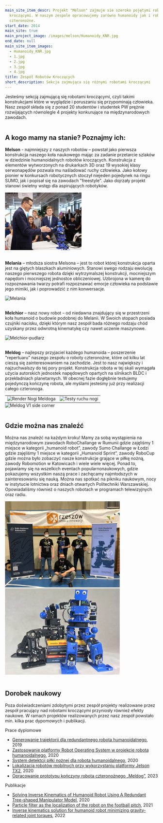 ```yaml
---
main_site_item_descr: Projekt "Melson" zajmuje sie szeroko pojętymi robotami
  kroczącymi. W naszym zespole opracowujemy zarówno humanoidy jak i roboty
  czteronożne.
start_date: 2014
main_site: true
main_project_image: /images/melson/Humanoidy_KNR.jpg
end_date: null
main_site_item_images:
  - Humanoidy_KNR.jpg
  - 1.jpg
  - 2.jpg
  - 3.jpg
  - 4.jpg
title: Zespół Robotów Kroczących
short_description: Sekcja zajmująca się różnymi robotami kroczącymi
---
```

Jesteśmy sekcją zajmującą się robotami kroczącymi, czyli takimi konstrukcjami które w wyglądzie i poruszaniu się przypominają człowieka. Nasz zespół składa się z ponad 20 studentów i studentek PW prężnie rozwijających równolegle 4 projekty konkurujące na międzynarodowych zawodach.
<br></br>

## A kogo mamy na stanie? Poznajmy ich:

**Melson** - najmniejszy z naszych robotów – powstał jako pierwsza konstrukcja naszego koła naukowego mając za zadanie przetarcie szlaków w dziedzinie humanoidalnych robotów kroczących. Konstrukcja z elementów wytworzonych na drukarkach 3D oraz 19 wysokiej klasy serwonapędów pozwala mu naśladować ruchy człowieka. Jako kołowy pionier w konkursach robotycznych stoczył niejeden pojedynek na ringu SUMO, jak i popisał się na zawodach "freestyle". Jako dojrzały projekt stanowi świetny wstęp dla aspirujących robotyków.

<img src="/images/melson/4.jpg"  width="50%" alt="Melania">
<br></br>

**Melania** – młodsza siostra Melsona – jest to robot której konstrukcja oparta jest na giętych blaszkach aluminiowych. Stanowi swego rodzaju ewolucję naszego pierwszego robota dzięki wytrzymalszej konstrukcji, mocniejszym napędom i mocniejszej jednostce obliczeniowej. Uzbrojona w kamerę do rozpoznawania twarzy potrafi rozpoznawać emocje człowieka na podstawie jego mimiki, jak i poprowadzić z nim konwersacje.

<img src="/images/melson/Melman_Piknik_Naukowy.jpg"  width="50%" alt="Melania">
<br></br>

**Melchior** – nasz nowy robot – od niedawna znajdujący się w przestrzeni koła humanoid o budowie podobnej do Melanii. W Swoich stopach posiada czujniki nacisku, dzięki którym nasz zespół bada różnego rodzaju chód uzyskany przez odwrotną kinematykę czy nawet uczenie maszynowe.

<img src="/images/melson/melchior-pudlarz.png"  width="50%" alt="Melchior-pudlarz">
<br></br>



**Meldog** – najlepszy przyjaciel każdego humanoida – poszerzenie "repertuaru" naszego zespołu o roboty czteronożne, które od kilku lat cieszą się zainteresowaniem na zachodzie. Jest to nasz największy i najzuchwalszy do tej pory projekt. Konstrukcja robota w tej skali wymagała użycia autorskich jednostek napędowych opartych na silnikach BLDC i przekładniach planetarnych. W obecnej fazie dogłębnie testujemy pojedynczą kończynę robota, ale myślami jesteśmy już przy realizacji całego czteronoga.
<table style="margin: 0 auto;">
  <tr>
    <td>
      <img src="/images/melson/Power Unit V3 partial half section front.png"  
           alt="Render Nogi Meldoga"
           style="width: 500px; height: 550px; object-fit: cover;">
    </td>
    <td>
      <img src="/images/melson/Meldog Leg v1 jump.gif" 
           alt="Testy ruchu nogi"
           style="height: 550px;">
    </td>
  </tr>
</table>

<img src="/images/melson/Meldog V1 side corner.png"  width="100%" alt="Meldog V1 side corner">
<br></br>

## Gdzie można nas znaleźć

Można nas znaleźć na każdym kroku! Mamy za sobą wystąpienia na międzynarodowym zawodach RoboChallange w Rumunii gdzie zajęliśmy 1 miejsce w kategorii „humanoid robot”, zawody Sumo Challange w Łodzi gdzie zajęliśmy 1 miejsce w kategorii „Humanoid Sprint”, zawody RoboCup gdzie można było zobaczyć nasze konstrukcje grające w piłkę nożną, zawody Robomotion w Katowicach i wiele wiele więcej. Ponad to, pojawiamy się na wszelkich eventach popularnonaukowych, gdzie pokazujemy wszystkim naszą prace i zachęcamy najmłodszych w zainteresowaniu się nauką. Można nas spotkać na pikniku naukowym, nocy w instytucie lotnictwa oraz dniach otwartych Politechniki Warszawskiej. Opowiadaliśmy również o naszych robotach w programach telewizyjnych oraz radiu.

<img src="/images/melson/3.jpg"  width="75%" alt="Jedno z wielu spotkań Melsona na szczycie">
<br/>
<img src="/images/melson/2.jpg"  width="75%" alt="">
<br></br>

## Dorobek naukowy

Poza doświadczeniami zdobytymi przez zespół projekty realizowane przez zespół pracujący nad robotami kroczącymi przyniosły również efekty naukowe. W ramach projektów realizowanych przez nasz zespół powstało min. kilka prac dypomowych i publikacji.

Prace dyplomowe

- [Generowanie trajektorii dla redundantnego robota humanoidalnego](https://repo.pw.edu.pl/info/bachelor/WUT6cd5920b3650477bb2086066cc585f09), 2019
- [Zastosowanie platformy Robot Operating System w projekcie robota humanoidalnego](https://repo.pw.edu.pl/info/bachelor/WUTa10d18fb216e47899a036e2f73a4617e), 2020
- [System detektcji piłki nożnej dla robota humanoidalnego](https://repo.pw.edu.pl/info/bachelor/WUT6c749ee3de1442fdb441798252fe3b38), 2020
- [Lokalizacja robotów mobilnych przy wykorzystaniu platformy Jetson TX2](https://repo.pw.edu.pl/info/master/WUTe45fa237c81449b2be4e268bd80ad4a9), 2020
- [Opracowanie prototypu kończyny robota czteronożnego „Meldog”](https://repo.pw.edu.pl/info/bachelor/WUTc5807bd7838b4152934b970219e73402), 2023

Publikacje

- [Solving Inverse Kinematics of Humanoid Robot Using A Redundant Tree-shaped Manipulator Model](https://dl.acm.org/doi/abs/10.1145/3448823.3448885), 2020
- [Particle filter as the localization of the robot on the football pitch](https://ieeexplore.ieee.org/abstract/document/9680861), 2021
- [Inverse kinematics solution for humanoid robot minimizing gravity-related joint torques](https://repo.pw.edu.pl/info/article/WUTba2aabec8cad471cae33431bd20a492f/), 2022
